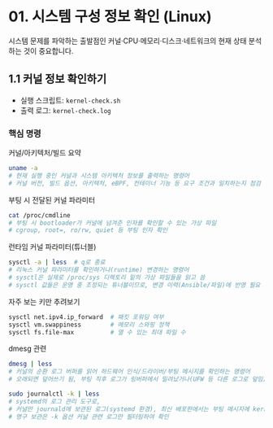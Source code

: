 # 01. 시스템 구성 정보 확인 (Linux)
시스템 문제를 파악하는 출발점인 커널·CPU·메모리·디스크·네트워크의 현재 상태 분석하는 것이 중요합니다.

## 1.1 커널 정보 확인하기
- 실행 스크립트: `kernel-check.sh`
- 출력 로그: `kernel-check.log`

### 핵심 명령

커널/아키텍처/빌드 요약  
```bash
uname -a
# 현재 실행 중인 커널과 시스템 아키텍처 정보를 출력하는 명령어
# 커널 버전, 빌드 옵션, 아키텍처, eBPF, 컨테이너 기능 등 요구 조건과 일치하는지 점검
```

부팅 시 전달된 커널 파라미터
```bash
cat /proc/cmdline
# 부팅 시 bootloader가 커널에 넘겨준 인자를 확인할 수 있는 가상 파일
# cgroup, root=, ro/rw, quiet 등 부팅 인자 확인
```

런타임 커널 파라미터(튜너블)
```bash
sysctl -a | less  # q로 종료
# 리눅스 커널 파라미터를 확인하거나(runtime) 변경하는 명령어
# sysctl은 실제로 /proc/sys 디렉토리 밑의 가상 파일들을 읽고 씀
# sysctl 값들은 운영 중 조정되는 튜너블이므로, 변경 이력(Ansible/파일)에 반영 필요

```

자주 보는 키만 추려보기
```bash
sysctl net.ipv4.ip_forward  # 패킷 포워딩 여부
sysctl vm.swappiness        # 메모리 스와핑 정책
sysctl fs.file-max          # 열 수 있는 최대 파일 수
```

dmesg 관련
```bash
dmesg | less
# 커널의 순환 로그 버퍼를 읽어 하드웨어 인식/드라이버/부팅 메시지를 확인하는 명령어
# 오래되면 덮어쓰기 됨, 부팅 직후 로그가 링버퍼에서 밀려났거나(UFW 등 다른 로그로 덮임)
```

```bash
sudo journalctl -k | less
# systemd의 로그 관리 도구로, 
# 커널만 journald에 보관된 로그(systemd 환경), 최신 배포판에서는 부팅 메시지에 kernel 문자열이 직접 포함되지 않을 수도 있음. 
# 영구 보관은 -k 옵션 커널 관련 로그만 필터링하여 확인
```